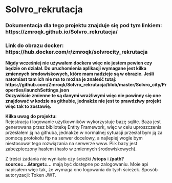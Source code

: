 # Solvro_rekrutacja
<h3>Dokumentacja dla tego projektu znajduje się pod tym linkiem: https://zmroqk.github.io/Solvro_rekrutacja/</h3>
<h3>Link do obrazu docker: https://hub.docker.com/r/zmroqk/solvrocity_rekrutacja</h3>
<b>
Nigdy wcześniej nie używałem dockera więc nie jestem pewien czy będzie on działał.
Do uruchomienia aplikacji wymagane jest kilka zmiennych środowiskowych, które mam nadzieje są w obrazie.
Jeśli natomiast tam ich nie ma to można je znaleść tutaj: https://github.com/Zmroqk/Solvro_rekrutacja/blob/master/Solvro_city/Properties/launchSettings.json</br>
Oczywiście zmienne te są danymi wrażliwymi więc nie powinny się one znajdować w kodzie na githubie, jednakże nie jest to prawdziwy projekt więc tak to zostawię.
</b>

<b>Kilka uwag do projektu:</b></br>
Rejestracja i logowanie użytkowników wykorzystuje bazę sqlite.
Baza jest generowana przez bibliotekę Entity Framework, więc w celu uproszczenia przesłałem ją na githuba, jednakże w normalnej sytuacji przesłał bym ją za pomocą protokołu ftp
na serwer docelowy, a najlepiej wogle bym niestosował tego rozwiązania na serwerze www. Plik bazy jest zabezpieczony hasłem (hasło w zmiennych środowiskowych).

Z treści zadania nie wynikało czy ścieżki <b>/stops</b> i <b>/path?source=...&target=...</b> mają być dostępne po zalogowaniu. Moie api napisałem więc tak, że wymaga ono logowania do tych ścieżek.
Sposób autoryzacji: Token JWT.
